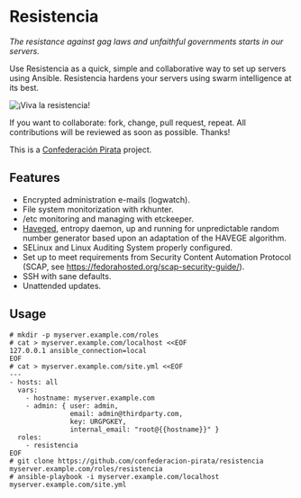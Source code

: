 Resistencia
===========

_The resistance against gag laws and unfaithful governments starts in our servers._

Use Resistencia as a quick, simple and collaborative way to set up servers using Ansible. Resistencia hardens your servers using swarm intelligence at its best.

![¡Viva la resistencia!](http://www.memegenerator.es/imagenes/memes/full/3/70/3706143.jpg)

If you want to collaborate: fork, change, pull request, repeat. All contributions will be reviewed as soon as possible. Thanks!

This is a [Confederación Pirata](http://confederacionpirata.org) project.

Features
--------

* Encrypted administration e-mails (logwatch).
* File system monitorization with rkhunter.
* /etc monitoring and managing with etckeeper.
* [Haveged](https://wiki.archlinux.org/index.php/Haveged), entropy daemon, up and running for unpredictable random number generator based upon an adaptation of the HAVEGE algorithm.
* SELinux and Linux Auditing System properly configured.
* Set up to meet requirements from Security Content Automation Protocol (SCAP, see https://fedorahosted.org/scap-security-guide/).
* SSH with sane defaults.
* Unattended updates.

Usage
-----

    # mkdir -p myserver.example.com/roles
    # cat > myserver.example.com/localhost <<EOF
    127.0.0.1 ansible_connection=local
    EOF
    # cat > myserver.example.com/site.yml <<EOF
    ---
    - hosts: all
      vars:
        - hostname: myserver.example.com
        - admin: { user: admin,
                   email: admin@thirdparty.com,
                   key: URGPGKEY,
                   internal_email: "root@{{hostname}}" }
      roles:
        - resistencia
    EOF
    # git clone https://github.com/confederacion-pirata/resistencia myserver.example.com/roles/resistencia
    # ansible-playbook -i myserver.example.com/localhost myserver.example.com/site.yml
